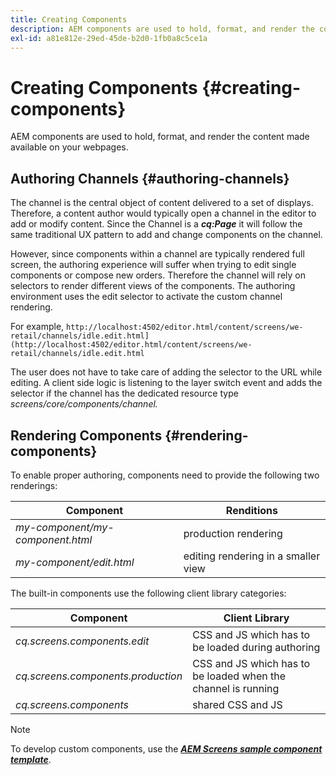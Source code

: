```yaml
---
title: Creating Components
description: AEM components are used to hold, format, and render the content made available on your webpages. Follow this page to learn about authoring channels and rendering components.
exl-id: a81e812e-29ed-45de-b2d0-1fb0a8c5ce1a
---
```

# Creating Components {#creating-components}

AEM components are used to hold, format, and render the content made available on your webpages.

## Authoring Channels {#authoring-channels}

The channel is the central object of content delivered to a set of displays. Therefore, a content author would typically open a channel in the editor to add or modify content. Since the Channel is a ***cq:Page*** it will follow the same traditional UX pattern to add and change components on the channel.

However, since components within a channel are typically rendered full screen, the authoring experience will suffer when trying to edit single components or compose new orders. Therefore the channel will rely on selectors to render different views of the components. The authoring environment uses the edit selector to activate the custom channel rendering.

For example, `http://localhost:4502/editor.html/content/screens/we-retail/channels/idle.edit.html](http://localhost:4502/editor.html/content/screens/we-retail/channels/idle.edit.html`

The user does not have to take care of adding the selector to the URL while editing. A client side logic is listening to the layer switch event and adds the selector if the channel has the dedicated resource type *screens/core/components/channel.*

## Rendering Components {#rendering-components}

To enable proper authoring, components need to provide the following two renderings:

| **Component** |**Renditions** |
|---|---|
| *my-component/my-component.html* |production rendering |
| *my-component/edit.html* |editing rendering in a smaller view |

The built-in components use the following client library categories:

| **Component** |**Client Library** |
|---|---|
| *cq.screens.components.edit* |CSS and JS which has to be loaded during authoring |
| *cq.screens.components.production* |CSS and JS which has to be loaded when the channel is running |
| *cq.screens.components* |shared CSS and JS |

>[!NOTE]
>
>To develop custom components, use the ***[AEM Screens sample component template](https://github.com/Adobe-Marketing-Cloud/aem-screens-component-template)***.

